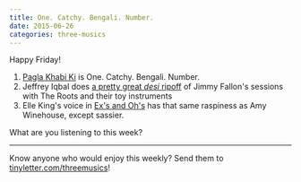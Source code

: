 ```yaml
---
title: One. Catchy. Bengali. Number.
date: 2015-06-26
categories: three-musics
---
```


Happy Friday!

<ol>
	<li>
<a href="https://www.youtube.com/watch?v=djAtu7mnFV4">Pagla Khabi Ki</a> is One. Catchy. Bengali. Number.</li>
	<li>Jeffrey Iqbal does <a href="https://www.facebook.com/JomyGeorgeMusic/videos/924588590897906/">a pretty great <em>desi </em>ripoff</a> of Jimmy Fallon's sessions with The Roots and their toy instruments</li>
	<li>Elle King's voice in <a href="https://www.youtube.com/watch?v=X9OvgrxaPKU">Ex's and Oh's</a> has that same raspiness as Amy Winehouse, except sassier.</li>
</ol>
What are you listening to this week?
 
<hr> Know anyone who would enjoy this weekly? Send them to <a href="https://tinyletter.com/threemusics">tinyletter.com/threemusics</a>!

